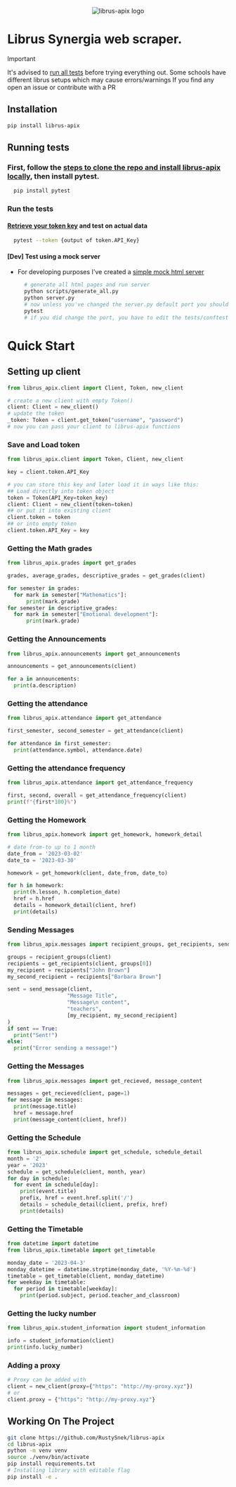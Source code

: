 <p align="center">
  <img src="https://github.com/RustySnek/librus-apix/blob/main/logo.png" alt="librus-apix logo"/>
</p>

# Librus Synergia web scraper.


> [!IMPORTANT]  
> It's advised to [run all tests](#running-tests) before trying everything out.  Some schools have different librus setups which may cause errors/warnings  If you find any open an issue or contribute with a PR

## Installation

```sh
pip install librus-apix
```

## Running tests
### First, follow the [steps to clone the repo and install librus-apix locally](#working-on-the-project), then install pytest.
```bash
  pip install pytest
```
### Run the tests
  #### [Retrieve your token key](#save-and-load-token) and test on actual data  
  
  ```bash
    pytest --token {output of token.API_Key}
  ```
  
  #### [Dev] Test using a mock server
  - For developing purposes I've created a [simple mock html server](https://github.com/RustySnek/librus-apix-mock)

    ```bash
      # generate all html pages and run server
      python scripts/generate_all.py
      python server.py
      # now unless you've changed the server.py default port you should be good to go and run
      pytest
      # if you did change the port, you have to edit the tests/conftest.py file accordingly
    ```

# Quick Start

## Setting up client
```py
from librus_apix.client import Client, Token, new_client

# create a new client with empty Token()
client: Client = new_client()
# update the token
_token: Token = client.get_token("username", "password")
# now you can pass your client to librus-apix functions
```
### Save and Load token
```py
from librus_apix.client import Token, Client, new_client

key = client.token.API_Key

# you can store this key and later load it in ways like this:
## Load directly into token object
token = Token(API_Key=token_key)
client: Client = new_client(token=token)
## or put it into existing client
client.token = token
## or into empty token
client.token.API_Key = key

```
### Getting the Math grades

```py
from librus_apix.grades import get_grades

grades, average_grades, descriptive_grades = get_grades(client)

for semester in grades:
  for mark in semester["Mathematics"]:
      print(mark.grade)
for semester in descriptive_grades:
  for mark in semester["Emotional development"]:
      print(mark.grade)
```

### Getting the Announcements
```py
from librus_apix.announcements import get_announcements

announcements = get_announcements(client)

for a in announcements:
  print(a.description)

```

### Getting the attendance
```py
from librus_apix.attendance import get_attendance

first_semester, second_semester = get_attendance(client)

for attendance in first_semester:
  print(attendance.symbol, attendance.date)

```

### Getting the attendance frequency
```py
from librus_apix.attendance import get_attendance_frequency

first, second, overall = get_attendance_frequency(client)
print(f"{first*100}%")

```

### Getting the Homework
```py
from librus_apix.homework import get_homework, homework_detail

# date from-to up to 1 month 
date_from = '2023-03-02'
date_to = '2023-03-30'

homework = get_homework(client, date_from, date_to)

for h in homework:
  print(h.lesson, h.completion_date)
  href = h.href
  details = homework_detail(client, href)
  print(details)

```

### Sending Messages
```py
from librus_apix.messages import recipient_groups, get_recipients, send_message

groups = recipient_groups(client)
recipients = get_recipients(client, groups[0])
my_recipient = recipients["John Brown"]
my_second_recipient = recipients["Barbara Brown"]

sent = send_message(client,
                   "Message Title",
                   "Message\n content",
                   "teachers",
                   [my_recipient, my_second_recipient]
)
if sent == True:
  print("Sent!")
else:
  print("Error sending a message!")
```

### Getting the Messages
```py
from librus_apix.messages import get_recieved, message_content

messages = get_recieved(client, page=1)
for message in messages:
  print(message.title)
  href = message.href
  print(message_content(client, href))

```

### Getting the Schedule

```py
from librus_apix.schedule import get_schedule, schedule_detail
month = '2'
year = '2023'
schedule = get_schedule(client, month, year)
for day in schedule:
  for event in schedule[day]:
    print(event.title)
    prefix, href = event.href.split('/')
    details = schedule_detail(client, prefix, href)
    print(details)

```

### Getting the Timetable

```py
from datetime import datetime
from librus_apix.timetable import get_timetable

monday_date = '2023-04-3'
monday_datetime = datetime.strptime(monday_date, '%Y-%m-%d')
timetable = get_timetable(client, monday_datetime)
for weekday in timetable:
  for period in timetable[weekday]:
    print(period.subject, period.teacher_and_classroom)

```


### Getting the lucky number
```py
from librus_apix.student_information import student_information

info = student_information(client)
print(info.lucky_number)
```

### Adding a proxy
```py
# Proxy can be added with
client = new_client(proxy={"https": "http://my-proxy.xyz"})
# or
client.proxy = {"https": "http://my-proxy.xyz"}
```

## Working On The Project

```sh
git clone https://github.com/RustySnek/librus-apix
cd librus-apix
python -m venv venv
source ./venv/bin/activate
pip install requirements.txt
# Installing library with editable flag
pip install -e .
```
